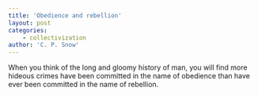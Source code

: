 ```yaml
---
title: 'Obedience and rebellion'
layout: post
categories:
    - collectivization
author: 'C. P. Snow'
---
```


When you think of the long and gloomy history of man, you will find more hideous crimes have been committed in the name of obedience than have ever been committed in the name of rebellion.